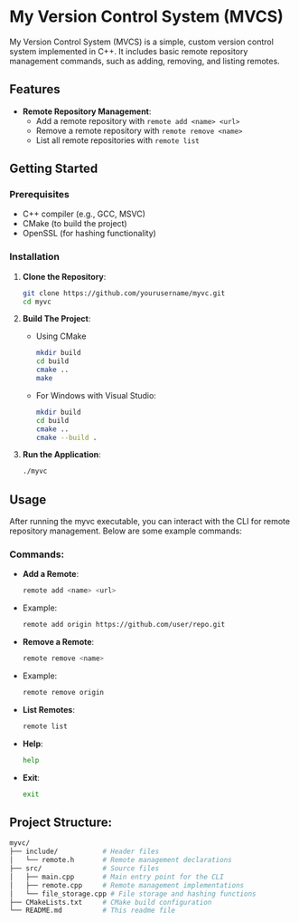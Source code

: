 # My Version Control System (MVCS)

My Version Control System (MVCS) is a simple, custom version control system implemented in C++. It includes basic remote repository management commands, such as adding, removing, and listing remotes.

## Features

- **Remote Repository Management**:
  - Add a remote repository with `remote add <name> <url>`
  - Remove a remote repository with `remote remove <name>`
  - List all remote repositories with `remote list`
  
## Getting Started

### Prerequisites

- C++ compiler (e.g., GCC, MSVC)
- CMake (to build the project)
- OpenSSL (for hashing functionality)

### Installation

1. **Clone the Repository**:
   ```bash
   git clone https://github.com/yourusername/myvc.git
   cd myvc
   ```

2. **Build The Project**:
   - Using CMake
     ```bash
     mkdir build
     cd build
     cmake ..
     make
     ```
     
   - For Windows with Visual Studio:
     ```bash
     mkdir build
     cd build
     cmake ..
     cmake --build .
     ```

3. **Run the Application**:
   ```bash
   ./myvc
   ```
   
## Usage
After running the myvc executable, you can interact with the CLI for remote repository management. Below are some example commands:

### Commands:
- **Add a Remote**:
  ```bash
  remote add <name> <url>
  ```
- Example:
  ```bash
  remote add origin https://github.com/user/repo.git
  ```
- **Remove a Remote**:
  ```bash
  remote remove <name>
  ```
- Example:
  ```bash
  remote remove origin
  ```
- **List Remotes**:
  ```bash
  remote list
  ```
- **Help**:
  ```bash
  help
  ```
- **Exit**:
  ```bash
  exit
  ```

## Project Structure:

```bash
myvc/
├── include/           # Header files
│   └── remote.h       # Remote management declarations
├── src/               # Source files
│   ├── main.cpp       # Main entry point for the CLI
│   ├── remote.cpp     # Remote management implementations
│   └── file_storage.cpp # File storage and hashing functions
├── CMakeLists.txt     # CMake build configuration
└── README.md          # This readme file
```
